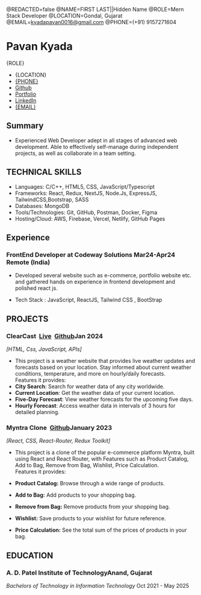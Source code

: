 <!--
Welcome to resume.lol !

This is the template you can use to get started.

Easily remove personal info by using a variable follow with a second value and "||":

@NAME=Real Name||Hidden Name

and change @REDACTED to be true

@REDACTED=true
-->
@REDACTED=false
@NAME=FIRST LAST||Hidden Name
@ROLE=Mern Stack Developer
@LOCATION=Gondal, Gujarat
@EMAIL=kyadapavan0016@gmail.com
@PHONE=(+91) 9157271604

# Pavan Kyada 



<div class="headerInfo role">

<span class="my-role">{ROLE}</span>


</div>

<div class="headerInfo"> 

- {LOCATION}
- [{PHONE}](tel:9157271604)
- [Github](https://github.com/KyadaPavan)
- [Portfolio](https://parthmadhvani2.github.io/MyPortfolio/)
- [LinkedIn](https://www.linkedin.com/in/pavankyada/)
- [{EMAIL}](mailto:kyadapavan0016@gmail.com)

</div>



## Summary

- Experienced Web Developer adept in all stages of advanced web development. Able to effectively self-manage during independent projects, as well as collaborate in a team setting.

## TECHNICAL SKILLS

- Languages: C/C++, HTML5, CSS, JavaScript/Typescript
- Frameworks: React, Redux, NextJS, Node.Js, ExpressJS, TailwindCSS,Bootstrap, SASS
- Databases: MongoDB
- Tools/Technologies: Git, GitHub, Postman, Docker, Figma 
- Hosting/Cloud: AWS, Firebase, Vercel, Netlify, GitHub Pages

## Experience

### FrontEnd Developer at Codeway Solutions<span class="spacer"></span> Mar24-Apr24 &nbsp;&nbsp; Remote (India)

- Developed several website such as e-commerce, portfolio website etc. and gathered hands on experience in frontend development and polished react js.


- Tech Stack : JavaScript, ReactJS, Tailwind CSS , BootStrap



## PROJECTS
### ClearCast &nbsp;[Live](https://clearcast.vercel.app/)&nbsp;&nbsp;[Github](https://github.com/KyadaPavan/ClearCast)<span class="spacer"></span>Jan 2024
 *[HTML, Css, JavaScript, APIs]*	

- This project is a weather website that provides live weather updates and forecasts based on your location. Stay informed about current weather conditions, temperature, and more on hourly/daily forecasts. 
<br>Features it provides:
- **City Search**: Search for weather data of any city worldwide.
- **Current Location**: Get the weather data of your current location.
- **Five-Day Forecast**: View weather forecasts for the upcoming five days.
- **Hourly Forecast**: Access weather data in intervals of 3 hours for detailed planning.

### Myntra Clone &nbsp;[Github](https://github.com/KyadaPavan/Myntra-Clone-React)<span class="spacer"></span>January 2023
 *[React, CSS, React-Router, Redux Toolkit]*	

-  This project is a clone of the popular e-commerce platform Myntra, built using React and React Router, with Features such as Product Catalog, Add to Bag, Remove from Bag, Wishlist, Price Calculation.
<br> Features it provides:

- **Product Catalog:** Browse through a wide range of products.
- **Add to Bag:** Add products to your shopping bag.
- **Remove from Bag:** Remove products from your shopping bag.
- **Wishlist:** Save products to your wishlist for future reference.
- **Price Calculation:** See the total sum of the prices of products in your bag.




## EDUCATION

### A. D. Patel Institute of Technology<span class="spacer"></span>Anand, Gujarat

*Bachelors of Technology in Information Technology*<span class="spacer"></span> Oct 2021 - May 2025



